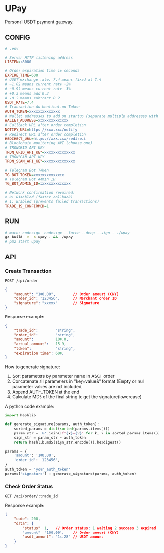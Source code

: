 # UPay

Personal USDT payment gateway.

## CONFIG

```ini
# .env

# Server HTTP listening address
LISTEN=:8080

# Order expiration time in seconds
EXPIRE_TIME=600
# USDT exchange rate: 7.4 means fixed at 7.4
# ~1.02 means current rate +2%
# ~0.97 means current rate -3%
# +0.3 means add 0.3
# -0.2 means subtract 0.2
USDT_RATE=7.4
# Transaction Authentication Token
AUTH_TOKEN=xxxxxxxxxxxxxx
# Wallet addresses to add on startup (separate multiple addresses with commas)
WALLET_ADDRESS=xxxxxxxxxxxxxx
# Callback URL after order completion
NOTIFY_URL=https://xxx.xxx/notify
# Redirect URL after order completion
REDIRECT_URL=https://xxx.xxx/redirect
# Blockchain monitoring API (choose one)
# TRONGRID API KEY
TRON_GRID_API_KEY=xxxxxxxxxxxxxx
# TRONSCAN API KEY
TRON_SCAN_API_KEY=xxxxxxxxxxxxxx

# Telegram Bot Token
TG_BOT_TOKEN=xxxxxxxxxxxxxx
# Telegram Bot Admin ID
TG_BOT_ADMIN_ID=xxxxxxxxxxxxxx

# Network confirmation required: 
# 0: Disabled (faster callback)
# 1: Enabled (prevents failed transactions)
TRADE_IS_CONFIRMED=1
```

## RUN

```sh
# macos codesign: codesign --force --deep --sign - ./upay
go build -v -o upay . && ./upay
# pm2 start upay
```

## API

### Create Transaction

`POST /api/order`

```json
{
    "amount": "100.00",        // Order amount (CNY)
    "order_id": "123456",      // Merchant order ID
    "signature": "xxxxx"       // Signature
}
```

Response example:

```json
{
    "trade_id":        "string",
    "order_id":        "string",
    "amount":          100.0,
    "actual_amount":   15.9,
    "token":           "string",
    "expiration_time": 600,
}
```

How to generate signature:

1. Sort parameters by parameter name in ASCII order
2. Concatenate all parameters in "key=value&" format (Empty or null parameter values are not included)
3. Append AUTH_TOKEN at the end
4. Calculate MD5 of the final string to get the signature(lowercase)

A python code example:

```py
import hashlib

def generate_signature(params, auth_token):
    sorted_params = dict(sorted(params.items()))
    param_str = '&'.join([f"{k}={v}" for k, v in sorted_params.items()])
    sign_str = param_str + auth_token
    return hashlib.md5(sign_str.encode()).hexdigest()

params = {
    'amount': '100.00',
    'order_id': '123456',
}
auth_token = 'your_auth_token'
params['signature'] = generate_signature(params, auth_token)
```

### Check Order Status

`GET /api/order/:trade_id`

Response example:

```json
{
    "code": 200,
    "data": {
        "status": 1,   // Order status: 1 waiting 2 success 3 expired
        "amount": "100.00",    // Order amount (CNY)
        "usdt_amount": "14.28" // USDT amount
    }
}
```
